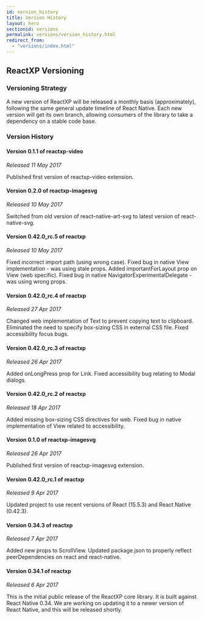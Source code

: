 ```yaml
---
id: version_history
title: Version History
layout: hero
sectionid: versions
permalink: versions/version_history.html
redirect_from:
  - "versions/index.html"
---
```


## ReactXP Versioning

### Versioning Strategy
A new version of ReactXP will be released a monthly basis (approximately), following the same general update timeline of React Native. Each new version will get its own branch, allowing consumers of the library to take a dependency on a stable code base.


### Version History

#### Version 0.1.1 of reactxp-video
_Released 11 May 2017_

Published first version of reactxp-video extension.


#### Version 0.2.0 of reactxp-imagesvg
_Released 10 May 2017_

Switched from old version of react-native-art-svg to latest version of react-native-svg.


#### Version 0.42.0_rc.5 of reactxp
_Released 10 May 2017_

Fixed incorrect import path (using wrong case).
Fixed bug in native View implementation - was using stale props.
Added importantForLayout prop on View (web specific).
Fixed bug in native NavigatorExperimentalDelegate - was using wrong props.


#### Version 0.42.0_rc.4 of reactxp
_Released 27 Apr 2017_

Changed web implementation of Text to prevent copying text to clipboard.
Eliminated the need to specify box-sizing CSS in external CSS file.
Fixed accessibility focus bugs.


#### Version 0.42.0_rc.3 of reactxp
_Released 26 Apr 2017_

Added onLongPress prop for Link.
Fixed accessibility bug relating to Modal dialogs.


#### Version 0.42.0_rc.2 of reactxp
_Released 18 Apr 2017_

Added missing box-sizing CSS directives for web.
Fixed bug in native implementation of View related to accessibility. 


#### Version 0.1.0 of reactxp-imagesvg
_Released 26 Apr 2017_

Published first version of reactxp-imagesvg extension.


#### Version 0.42.0_rc.1 of reactxp
_Released 9 Apr 2017_

Updated project to use recent versions of React (15.5.3) and React Native (0.42.3).


#### Version 0.34.3 of reactxp
_Released 7 Apr 2017_

Added new props to ScrollView. Updated package.json to properly reflect peerDependencies on react and react-native.


#### Version 0.34.1 of reactxp
_Released 6 Apr 2017_

This is the initial public release of the ReactXP core library. It is built against React Native 0.34. We are working on updating it to a newer version of React Native, and this will be released shortly.
